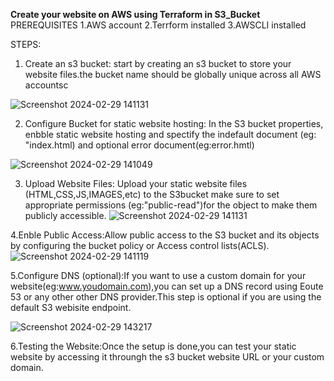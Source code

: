 **Create your website on AWS using Terraform in S3_Bucket**
PREREQUISITES
1.AWS account 
2.Terrform installed
3.AWSCLI installed


STEPS:
1. Create an s3 bucket: start by creating an s3 bucket to store your website files.the bucket name should be globally unique across all AWS accountsc

![Screenshot 2024-02-29 141131](https://github.com/vijayalakshmi1205/installation_part/assets/144942239/97aeec03-15c4-4232-b9b1-409fcc3a1f12)

2. Configure Bucket for static website hosting: In the S3 bucket properties, enbble static website hosting and spectify the indefault document (eg: "index.html)
   and optional error document(eg:error.hmtl)

![Screenshot 2024-02-29 141049](https://github.com/vijayalakshmi1205/docker_project/assets/144942239/03770eb2-7351-45d9-81e0-8df6595a30c8)

3. Upload Website Files: Upload your static website files (HTML,CSS,JS,IMAGES,etc) to the S3bucket make sure to set appropriate permissions (eg:"public-read")for the object to make them publicly accessible.
   ![Screenshot 2024-02-29 141131](https://github.com/vijayalakshmi1205/docker_project/assets/144942239/2e460040-60b8-4f80-8c0b-ed459f76ef48)


4.Enble Public Access:Allow public access to the S3 bucket and its objects by configuring the bucket policy or Access control lists(ACLS).
![Screenshot 2024-02-29 141119](https://github.com/vijayalakshmi1205/docker_project/assets/144942239/5b1fbfe2-83f3-44de-9101-d843ba80aee4)

5.Configure DNS (optional):If you want to use a custom domain for your website(eg:www.youdomain.com),you can set up a DNS record using Eoute 53 or any other other DNS provider.This step is optional if you are using the default S3 webisite endpoint.

![Screenshot 2024-02-29 143217](https://github.com/vijayalakshmi1205/docker_project/assets/144942239/2db38791-3b72-4d6c-82c3-af2e8bb6afe8)

6.Testing the Website:Once the setup is done,you can test your static website by accessing it throungh the s3 bucket website URL or your custom domain.

   
